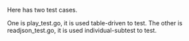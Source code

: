 Here has two test cases.

One is play_test.go, it is used table-driven to test. The other is readjson_test.go, it is used individual-subtest to
test.